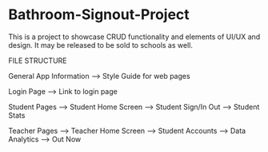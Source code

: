 # Bathroom-Signout-Project
This is a project to showcase CRUD functionality and elements of UI/UX and design. It may be released to be sold to schools as well.

FILE STRUCTURE

General App Information
  --> Style Guide for web pages

Login Page
  --> Link to login page

Student Pages
  --> Student Home Screen
  --> Student Sign/In Out
  --> Student Stats

Teacher Pages
  --> Teacher Home Screen
  --> Student Accounts
  --> Data Analytics
  --> Out Now
